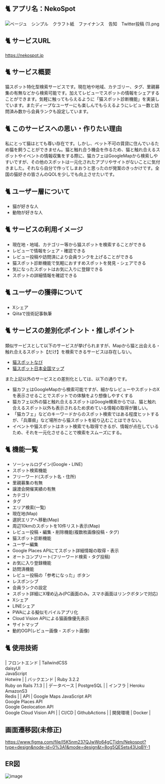 ## 🐈 アプリ名：NekoSpot
![ベージュ　シンプル　クラフト紙　ファイナンス　告知　Twitter投稿 (1).png](https://qiita-image-store.s3.ap-northeast-1.amazonaws.com/0/3551101/cc6dd1a9-fc15-b40f-06a4-eaeb2bdb8e7b.png)
## 🐈 サービスURL
https://nekospot.jp
## 🐈 サービス概要
猫スポット特化型検索サービスです。現在地や地域、カテゴリー、タグ、里親募集の有無などから検索可能です。加えてレビューでスポットの情報をシェアすることができます。気軽に触ってもらえるように「猫スポット診断機能」を実装しています。またディープなユーザーにも楽しんでもらえるようにレビュー数と訪問済み数から会員ランクも設定しています。
## 🐈 このサービスへの思い・作りたい理由
私にとって猫はとても尊い存在です。しかし、ペット不可の賃貸に住んでいるため猫を飼うことができません。猫と触れ合う機会を作るため、猫と触れ合えるスポットやイベントの情報収集をする際に、猫カフェはGoogleMapから検索しやすいですが、その他のスポットは一元化されたアプリやサイトがないことに気付きました。それなら自分で作ってしまおうと思ったのが発案のきっかけです。全国の猫好きの皆さんのQOLを少しでも向上させたいです。
## 🐈 ユーザー層について
- 猫が好きな人
- 動物が好きな人
## 🐈 サービスの利用イメージ
- 現在地・地域、カテゴリー等から猫スポットを検索することができる
- レビューで情報をシェア・確認できる
- レビュー投稿や訪問済により会員ランクを上げることができる
- 猫スポット診断機能で気軽におすすめスポットを発見・シェアできる
- 気になったスポットはお気に入りに登録できる
- スポットの詳細情報を確認できる
## 🐈 ユーザーの獲得について
- Xシェア
- Qiitaで技術記事執筆
## 🐈 サービスの差別化ポイント・推しポイント
類似サービスとして以下のサービスが挙げられますが、Mapから猫と出会える・触れ合えるスポット【だけ】を検索できるサービスは存在しない。
- [猫スポットなび](https://nekospot.com/)
- [猫スポット日本全国マップ](https://nekospot.info/)


また上記以外のサービスとの差別化としては、以下の通りです。
- 猫カフェはGoogleMapから検索可能ですが、細かなレビューやスポットのXを表示させることでスポットでの体験をより想像しやすくする
- 猫カフェ以外の猫と触れ合えるスポットはGoogle検索からでは、猫と触れ合えるスポット以外も表示されるため求めている情報の取得が難しい。
- 「猫カフェ」などのキーワードからのスポット検索ではある程度ヒットするが、「兵庫県」など場所から猫スポットを絞り込むことはできない。
- イベントや猫スポットはネット検索でも取得できるが、情報が点在しているため、それを一元化させることで検索をスムーズにする。
## 🐈 機能一覧
- ソーシャルログイン(Google・LINE)
- スポット検索機能
 - フリーワード(スポット名・住所)
 - 里親募集の有無
 - 譲渡会開催実績の有無
 - カテゴリ
 - タグ
 - エリア検索(一覧)
 - 現在地(Map)
 - 選択エリアへ移動(Map)
 - 周辺10kmのスポットを10件リスト表示(Map)
- レビュー投稿・編集・削除機能(複数枚画像投稿・タグ)
- 猫スポット診断機能
- ユーザー編集
- Google Places APIにてスポット詳細情報の取得・表示
- オートコンプリート(フリーワード検索・タグ投稿)
- お気に入り登録機能
- 訪問済機能
- レビュー投稿の「参考になった」ボタン
- レスポンシブ
- 会員ランクの設定
- スポット詳細にX埋め込み(PC画面のみ。スマホ画面はリンクボタンで対応)
- Xシェア
- LINEシェア
- PWAによる擬似モバイルアプリ化
- Cloud Vision APIによる猫画像優先表示
- サイトマップ
- 動的OGP(レビュー画像・スポット画像)
## 🐈 使用技術
| フロントエンド | TailwindCSS<br>daisyUI<br>JavaScript<br>Hotwire |
| バックエンド | Ruby 3.2.2<br>Ruby on Rails 7.1.3 |
| データベース | PostgreSQL |
| インフラ | Heroku<br>AmazonS3<br>Redis |
| API | Google Maps JavaScript API<br>Google Places API<br>Google Geolocation API<br>Google Cloud Vision API |
| CI/CD | GithubActions |
| 開発環境 | Docker |
## 画面遷移図(未修正)
https://www.figma.com/file/I5K5nm237QJwWo64gCTjdm/Nekospot?type=design&node-id=0%3A1&mode=design&t=8og5QESets43UqBY-1

## ER図
![image](https://github.com/chapchon819/nekospot/assets/145883659/5220b9b9-e4d7-48db-b9f4-f65cb805d911)
